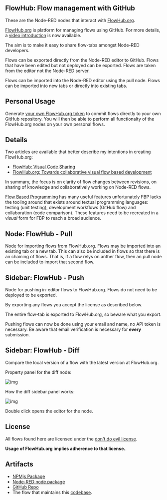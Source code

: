 ## FlowHub: Flow management with GitHub

These are the Node-RED nodes that interact with [FlowHub.org](https://flowhub.org).

[FlowHub.org](https://FlowHub.org) is platform for managing flows using GitHub. For more details, a [video introduction](https://flowhub.org/introduction) is now available.

The aim is to make it easy to share flow-tabs amongst Node-RED developers.

Flows can be exported directly from the Node-RED editor to GitHub. Flows that have been edited but not deployed can be exported. Flows are taken from the editor not the Node-RED server.

Flows can be imported into the Node-RED editor using the pull node. Flows can be imported into new tabs or directly into existing tabs.

## Personal Usage

Generate [your own FlowHub.org token](https://flowhub.org/integration) to commit flows directly to your own GitHub repository. You will then be able to perform all functionalty of the FlowHub[]().org nodes on your own personal flows.

## Details

Two articles are available that better describe my intentions in creating FlowHub.org:

- [FlowHub: Visual Code Sharing](https://blog.openmindmap.org/blog/flowhub)
- [FlowHub.org: Towards collaborative visual flow based development](https://blog.openmindmap.org/blog/flowhub-collaborative-code-sharing)

In summary, the focus is on clarity of flow changes between revisions, on sharing of knowledge and collaboratively working on Node-RED flows.

[Flow Based Programming](https://jpaulm.github.io/fbp/index.html) has many useful features unfortunately FBP lacks the tooling around that exists around textual programming languages: testing (unit testing), development workflows (GitHub flow) and collaboration (code comparison). These features need to be recreated in a *visual* form for FBP to reach a broad audience.

## Node: FlowHub - Pull

Node for importing flows from FlowHub.org. Flows may be imported into an existing tab or a new tab. This can also be included in flows so that there is an chaining of flows. That is, if a flow relys on anther flow, then an pull node can be included to import that second flow.

## Sidebar: FlowHub - Push

Node for pushing in-editor flows to FlowHub.org. Flows do not need to be deployed to be exported.

By exporting any flows you accept the license as described below.

The entire flow-tab is exported to FlowHub.org, so beware what you export.

Pushing flows can now be done using your email and name, no API token is necessary. Be aware that email verification is necessary for **every** submission.

## Sidebar: FlowHub - Diff

Compare the local version of a flow with the latest version at FlowHub.org. 

Property panel for the diff node:

![img](https://cdn.openmindmap.org/content/1696512960899_Screen_Shot_2023-10-05_at_15.19.11.png)

How the diff sidebar panel works:

![img](https://cdn.openmindmap.org/content/1699712311277_flowhub-diff-2.gif)

Double click opens the editor for the node.

## License

All flows found here are licensed under the [don't do evil license](https://cdn.openmindmap.org/LICENSE.txt).

**Usage of FlowHub.org implies adherence to that license.**.

## Artifacts

- [NPMjs Package](https://www.npmjs.com/package/@gregoriusrippenstein/node-red-contrib-flowhub)
- [Node-RED node package](https://flows.nodered.org/node/@gregoriusrippenstein/node-red-contrib-flowhub)
- [GitHub Repo](https://github.com/gorenje/node-red-contrib-flowhub)
- The flow that maintains this [codebase](https://flowhub.org/f/4a831589774ecb04).


